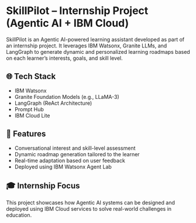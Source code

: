 # SkillPilot – Internship Project (Agentic AI + IBM Cloud)

SkillPilot is an Agentic AI-powered learning assistant developed as part of an internship project. It leverages IBM Watsonx, Granite LLMs, and LangGraph to generate dynamic and personalized learning roadmaps based on each learner’s interests, goals, and skill level.

## 🌐 Tech Stack
- IBM Watsonx
- Granite Foundation Models (e.g., LLaMA-3)
- LangGraph (ReAct Architecture)
- Prompt Hub
- IBM Cloud Lite

## 🚀 Features
- Conversational interest and skill-level assessment
- Dynamic roadmap generation tailored to the learner
- Real-time adaptation based on user feedback
- Deployed using IBM Watsonx Agent Lab

## 🎓 Internship Focus
This project showcases how Agentic AI systems can be designed and deployed using IBM Cloud services to solve real-world challenges in education.
